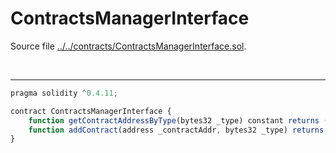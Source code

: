 # ContractsManagerInterface

Source file [../../contracts/ContractsManagerInterface.sol](../../contracts/ContractsManagerInterface.sol).

<br />

<hr />

```javascript
pragma solidity ^0.4.11;

contract ContractsManagerInterface {
    function getContractAddressByType(bytes32 _type) constant returns (address contractAddress);
    function addContract(address _contractAddr, bytes32 _type) returns (uint);
}

```
